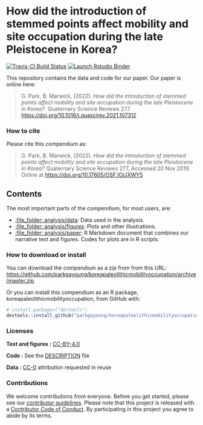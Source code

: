 
<!-- README.md is generated from README.Rmd. Please edit that file -->

# How did the introduction of stemmed points affect mobility and site occupation during the late Pleistocene in Korea?

<!-- badges: start -->

[![Travis-CI Build
Status](https://travis-ci.org/parkgayoung/koreapaleolithicmobilityoccupation.svg?branch=master)](https://travis-ci.org/parkgayoung/koreapaleolithicmobilityoccupation)
[![Launch Rstudio
Binder](http://mybinder.org/badge_logo.svg)](https://mybinder.org/v2/gh/parkgayoung/koreapaleolithicmobilityoccupation/master?urlpath=rstudio)
<!-- badges: end -->

This repository contains the data and code for our paper. Our paper
is online here:

> G. Park, B. Marwick, (2022). *How did the introduction of stemmed points affect mobility and site occupation during the late Pleistocene in Korea?*. 
> Quaternary Science Reviews 277
> <https://doi.org/10.1016/j.quascirev.2021.107312>

### How to cite

Please cite this compendium as:

> G. Park, B. Marwick, (2022). *How did the introduction of stemmed points affect mobility and site occupation during the late Pleistocene in Korea?*
> Quaternary Science Reviews 277, Accessed 20 Nov 2019. Online at
> <https://doi.org/10.17605/OSF.IO/JXWY5>

## Contents

The most important parts of the compendium, for most users, are:

-   [:file\_folder: analysis/data](/analysis/data): Data used in the
    analysis.
-   [:file\_folder: analysis/figures](/analysis/figures): Plots and
    other illustrations.
-   [:file\_folder: analysis/paper](/analysis/paper): R Markdown
    document that combines our narrative text and figures. Codes for plots are      in R scripts. 


### How to download or install

You can download the compendium as a zip from from this URL:
<https://github.com/parkgayoung/koreapaleolithicmobilityoccupation/archive/master.zip>

Or you can install this compendium as an R package,
koreapaleolithicmobilityoccupation, from GitHub with:

``` r
# install.packages("devtools")
devtools::install_github("parkgayoung/koreapaleolithicmobilityoccupation")
```

### Licenses

**Text and figures :**
[CC-BY-4.0](http://creativecommons.org/licenses/by/4.0/)

**Code :** See the [DESCRIPTION](DESCRIPTION) file

**Data :** [CC-0](http://creativecommons.org/publicdomain/zero/1.0/)
attribution requested in reuse

### Contributions

We welcome contributions from everyone. Before you get started, please
see our [contributor guidelines](CONTRIBUTING.md). Please note that this
project is released with a [Contributor Code of Conduct](CONDUCT.md). By
participating in this project you agree to abide by its terms.
